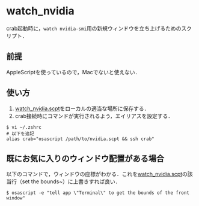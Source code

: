 # watch_nvidia
crab起動時に，`watch nvidia-smi`用の新規ウィンドウを立ち上げるためのスクリプト．

## 前提
AppleScriptを使っているので，Macでないと使えない．

## 使い方
1. [watch_nvidia.scpt](./watch_nvidia.scpt)をローカルの適当な場所に保存する．
2. crab接続時にコマンドが実行されるよう，エイリアスを設定する．
```shell
$ vi ~/.zshrc
# 以下を追記
alias crab="osascript /path/to/nvidia.scpt && ssh crab"
```

## 既にお気に入りのウィンドウ配置がある場合
以下のコマンドで，ウィンドウの座標がわかる．これを[watch_nvidia.scpt](./watch_nvidia.scpt)の該当行（set the bounds~）に上書きすれば良い．
```shell
$ osascript -e "tell app \"Terminal\" to get the bounds of the front window"
```